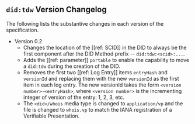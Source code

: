 ## `did:tdw` Version Changelog

The following lists the substantive changes in each version of the specification.

- Version 0.2
  - Changes the location of the [[ref: SCID]] in the DID to always be the first
    component after the DID Method prefix -- `did:tdw:<scid>:...`.
  - Adds the [[ref: parameter]] `portable` to enable the capability to move a
    `did:tdw` during the creation of the DID.
  - Removes the first two [[ref: Log Entry]] items `entryHash` and `versionId`
    and replacing them with the new `versionId` as the first item in each log
    entry. The new versionId takes the form `<version number>-<entryHash>`,
    where `<version number>` is the incrementing integer of version of the
    entry: 1, 2, 3, etc.
  - The `<did>/whois` media type is changed to `application/vp` and the file is
    changed to `whois.vp` to match the IANA registration of a Verifiable
    Presentation.
